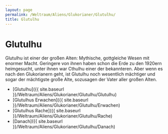 ```yaml
---
layout: page
permalink: /Weltraum/Aliens/Glukorianer/Glutulhu/
title: Glutulhu
---
```


# Glutulhu

Glutulhu ist einer der großen Alten: Mythische, gottgleiche Wesen mit enormer Macht. Geringere von ihnen haben schon die Erde zu den 1920ern heimgesucht, unter ihnen war Cthulhu einer der bekannteren. Aber wenn es nach den Glukorianern geht, ist Glutulhu noch wesentlich mächtiger und sogar der mächtigste große Alte, sozusagen der Vater aller großen Alten.

- [Glutulhu]({{ site.baseurl }}/Weltraum/Aliens/Glukorianer/Glutulhu/Glutulhu)
- [Glutulhus Erwachen]({{ site.baseurl }}/Weltraum/Aliens/Glukorianer/Glutulhu/Erwachen)
- [Glutulhus Rache]({{ site.baseurl }}/Weltraum/Aliens/Glukorianer/Glutulhu/Rache)
- [Danach]({{ site.baseurl }}/Weltraum/Aliens/Glukorianer/Glutulhu/Danach)
